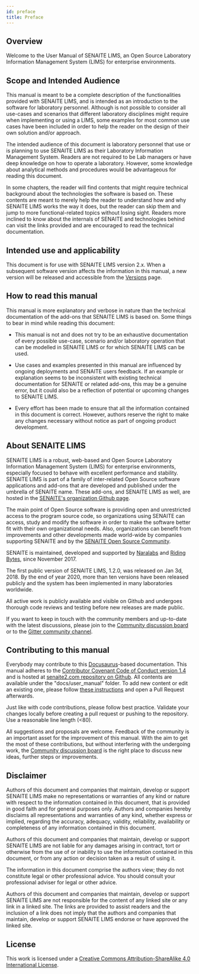```yaml
---
id: preface
title: Preface
---
```


## Overview

Welcome to the User Manual of SENAITE LIMS, an Open Source Laboratory Information
Management System (LIMS) for enterprise environments.


## Scope and Intended Audience

This manual is meant to be a complete description of the functionalities 
provided with SENAITE LIMS, and is intended as an introduction to the software 
for laboratory personnel. Although is not possible to consider all use-cases and
scenarios that different laboratory disciplines might require when implementing
or using a LIMS, some examples for most common use cases have been included in 
order to help the reader on the design of their own solution and/or approach.

The intended audience of this document is laboratory personnel that use or is
planning to use SENAITE LIMS as their Laboratory Information Management System.
Readers are not required to be Lab managers or have deep knowledge on how to
operate a laboratory. However, some knowledge about analytical methods and
procedures would be advantageous for reading this document. 

In some chapters, the reader will find contents that might require technical 
background about the technologies the software is based on. These contents are 
meant to merely help the reader to understand how and why SENAITE LIMS works the
way it does, but the reader can skip them and jump to more functional-related 
topics without losing sight. Readers more inclined to know about the internals
of SENAITE and technologies behind can visit the links provided and are encouraged 
to read the technical documentation.


## Intended use and applicability

This document is for use with SENAITE LIMS version 2.x. When a subsequent
software version affects the information in this manual, a new version will be 
released and accessible from the [Versions][senaite_web_versions] page.


## How to read this manual

This manual is more explanatory and verbose in nature than the technical 
documentation of the add-ons that SENAITE LIMS is based on. Some things to bear 
in mind while reading this document:

* This manual is not and does not try to be an exhaustive documentation of
  every possible use-case, scenario and/or laboratory operation that can be 
  modelled in SENAITE LIMS or for which SENAITE LIMS can be used.
  
* Use cases and examples presented in this manual are influenced by ongoing
  deployments and SENAITE users feedback. If an example or explanation seems to 
  be inconsistent with existing technical documentation for SENAITE or related 
  add-ons, this may be a genuine error, but it could also be a reflection of 
  potential or upcoming changes to SENAITE LIMS.
  
* Every effort has been made to ensure that all the information contained in 
  this document is correct. However, authors reserve the right to make any
  changes necessary without notice as part of ongoing product development.


## About SENAITE LIMS

SENAITE LIMS is a robust, web-based and Open Source Laboratory Information 
Management System (LIMS) for enterprise environments, especially focused to 
behave with excellent performance and stability. SENAITE LIMS is part of a 
family of inter-related Open Source software applications and add-ons that are 
developed and published under the umbrella of SENAITE name. These add-ons, and 
SENAITE LIMS as well, are hosted in the [SENAITE's organization Github page][senaite_github].

The main point of Open Source software is providing open and unrestricted access
to the program source code, so organizations using SENAITE can access, study and
modify the software in order to make the software better fit with their own 
organizational needs. Also, organizations can benefit from improvements and 
other developments made world-wide by companies supporting SENAITE and by the
[SENAITE Open Source Community][senaite_community].

SENAITE is maintained, developed and supported by [Naralabs][naralabs] and 
[Riding Bytes][ridingbytes], since November 2017. 

The first public version of SENAITE LIMS, 1.2.0, was released on Jan 3d, 2018. 
By the end of year 2020, more than ten versions have  been released publicly and
the system has been implemented in many laboratories worldwide.

All active work is publicly available and visible on Github and undergoes 
thorough code reviews and testing before new releases are made public.

If you want to keep in touch with the community members and up-to-date with the 
latest discussions, please join to the [Community discussion board][senaite_community] 
or to the [Gitter community channel][senaite_gitter].


## Contributing to this manual

Everybody may contribute to this [Docusaurus][docusaurus]-based 
documentation. This manual adheres to the [Contributor Covenant Code of Conduct version 1.4][covenant]
and is hosted at [senaite2.com repository on Github][senaite2_github].
All contents are available under the "docs/user_manual" folder. To add new 
content or edit an existing one, please follow [these instructions][senaite2_readme] 
and open a Pull Request afterwards.

Just like with code contributions, please follow best practice. Validate your 
changes locally before creating a pull request or pushing to the repository. 
Use a reasonable line length (<80).

All suggestions and proposals are welcome. Feedback of the community is an 
important asset for the improvement of this manual. With the aim to get 
the most of these contributions, but without interfering with the undergoing 
work, the [Community discussion board][senaite_community] is the 
right place to discuss new ideas, further steps or improvements.


## Disclaimer

Authors of this document and companies that maintain, develop or support SENAITE
LIMS make no representations or warranties of any kind or nature with respect to 
the information contained in this document, that is provided in good faith and for 
general purposes only. Authors and companies hereby disclaims all representations 
and warranties of any kind, whether express or implied, regarding the accuracy, 
adequacy, validity, reliability, availability or completeness of any information
contained in this document.

Authors of this document and companies that maintain, develop or support SENAITE
LIMS are not liable for any damages arising in contract, tort or otherwise from 
the use of or inability to use the information contained in this document, or 
from any action or decision taken as a result of using it. 

The information in this document comprise the authors view; they do not constitute
legal or other professional advice. You should consult your professional adviser
for legal or other advice.

Authors of this document and companies that maintain, develop or support SENAITE
LIMS are not responsible for the content of any linked site or any link in a 
linked site. The links are provided to assist readers and the inclusion of a 
link does not imply that the authors and companies that maintain, develop or 
support SENAITE LIMS endorse or have approved the linked site.

## License

This work is licensed under a [Creative Commons Attribution-ShareAlike 4.0 International License][ccasha4].


[docusaurus]: https://docusaurus.io/
[naralabs]: https://naralabs.com
[ridingbytes]: https://ridingbytes.com
[senaite_community]: https://community.senaite.org/
[senaite_github]: https://github.com/senaite
[senaite_gitter]: https://gitter.im/senaite/Lobby
[senaite_web_versions]: /versions
[senaite2_github]: https://github.com/senaite/senaite2.com
[senaite2_readme]: https://github.com/senaite/senaite2.com/blob/master/website/README.md
[ccasha4]: http://creativecommons.org/licenses/by-sa/4.0/
[covenant]: https://www.contributor-covenant.org/version/1/4/code-of-conduct/
